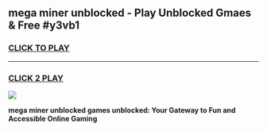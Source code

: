 
## mega miner unblocked - Play Unblocked Gmaes & Free #y3vb1
<h3>
<a href="https://news.freeplayer.one?title=mega_miner_unblocked&ref=26F">CLICK TO PLAY</a></h3>
<hr>

<h3>
<a href="https://news.freeplayer.one?title=mega_miner_unblocked&ref=26F">CLICK 2 PLAY</a>
  
</h3>

<a href="https://news.freeplayer.one?title=mega_miner_unblocked&ref=26F/"><img src="https://clearcache.store/games.png"></a>


**mega miner unblocked games unblocked: Your Gateway to Fun and Accessible Online Gaming**
